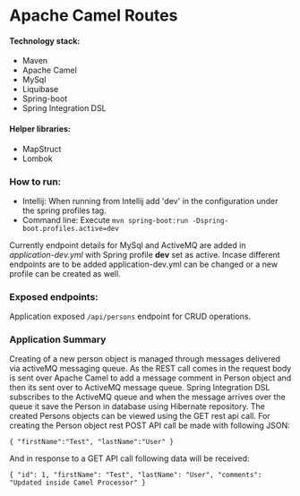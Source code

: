 # Apache Camel Routes

#### Technology stack:
- Maven
- Apache Camel
- MySql
- Liquibase
- Spring-boot
- Spring Integration DSL

#### Helper libraries:
- MapStruct
- Lombok

### How to run:
- Intellij: When running from Intellij add 'dev' in the configuration under the spring profiles tag.
- Command line: Execute `mvn spring-boot:run -Dspring-boot.profiles.active=dev` 

Currently endpoint details for MySql and ActiveMQ are added in _application-dev.yml_ with Spring profile **dev** 
set as active. Incase different endpoints are to be added application-dev.yml can be changed or a new profile can be created as well.

### Exposed endpoints:
Application exposed `/api/persons` endpoint for CRUD operations. 

### Application Summary
Creating of a new person object is managed through messages delivered
 via activeMQ messaging queue. As the REST call comes in the request body is sent over Apache Camel to add a message comment in Person object
 and then its sent over to ActiveMQ message queue. Spring Integration DSL subscribes to the ActiveMQ queue and when the 
 message arrives over the queue it save the Person in database using Hibernate repository. The created Persons objects can be
 viewed using the GET rest api call. For creating the Person object rest POST API call be made with following JSON:

`{
      "firstName":"Test",
      "lastName":"User"
 }`
     
And in response to a GET API call following data will be received:

`{
     "id": 1,
     "firstName": "Test",
     "lastName": "User",
     "comments": "Updated inside Camel Processor"
 }`
